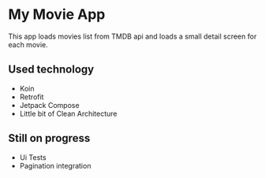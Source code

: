 # My Movie App

This app loads movies list from TMDB api and loads a small detail screen for each movie.

## Used technology
- Koin
- Retrofit
- Jetpack Compose
- Little bit of Clean Architecture

## Still on progress
- Ui Tests
- Pagination integration